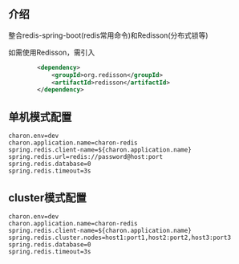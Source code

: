 ## 介绍

整合redis-spring-boot(redis常用命令)和Redisson(分布式锁等)

如需使用Redisson，需引入
```xml
        <dependency>
            <groupId>org.redisson</groupId>
            <artifactId>redisson</artifactId>
        </dependency>
```

## 单机模式配置
```properties
charon.env=dev
charon.application.name=charon-redis
spring.redis.client-name=${charon.application.name}
spring.redis.url=redis://password@host:port
spring.redis.database=0
spring.redis.timeout=3s
```

## cluster模式配置
```properties
charon.env=dev
charon.application.name=charon-redis
spring.redis.client-name=${charon.application.name}
spring.redis.cluster.nodes=host1:port1,host2:port2,host3:port3
spring.redis.database=0
spring.redis.timeout=3s

```